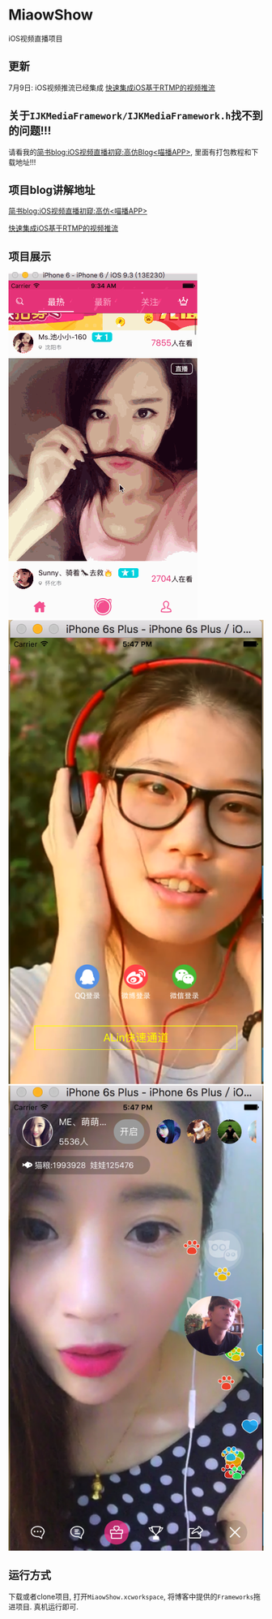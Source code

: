 # MiaowShow
iOS视频直播项目

## 更新
7月9日: iOS视频推流已经集成
<a href="http://www.jianshu.com/p/8ea016b2720e">快速集成iOS基于RTMP的视频推流</a>

## 关于`IJKMediaFramework/IJKMediaFramework.h`找不到的问题!!!
请看我的<a href="http://www.jianshu.com/p/b8db6c142aad">简书blog:iOS视频直播初窥:高仿Blog<喵播APP></a>, 里面有打包教程和下载地址!!!

## 项目blog讲解地址
<a href="http://www.jianshu.com/p/b8db6c142aad">简书blog:iOS视频直播初窥:高仿<喵播APP></a>

<a href="http://www.jianshu.com/p/8ea016b2720e">快速集成iOS基于RTMP的视频推流</a>

## 项目展示

![living](living.gif)
![living](mb_登录.png)
![living](mb_直播.png)


## 运行方式
下载或者clone项目, 打开`MiaowShow.xcworkspace`, 将博客中提供的`Frameworks`拖进项目. 真机运行即可.

